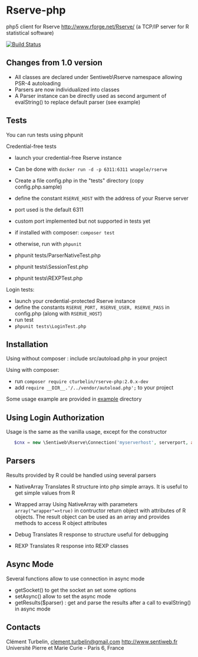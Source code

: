 Rserve-php
==========

php5 client for Rserve http://www.rforge.net/Rserve/ (a TCP/IP server for R statistical software)

[![Build Status](https://travis-ci.org/shadiakiki1986/rserve-php.svg?branch=2.0-improvements)](https://travis-ci.org/shadiakiki1986/rserve-php)

Changes from 1.0 version
---
- All classes are declared under Sentiweb\Rserve namespace allowing PSR-4 autoloading
- Parsers are now individualized into classes
- A Parser instance can be directly used as second argument of evalString() to replace default parser (see example)

Tests
-----

You can run tests using phpunit


Credential-free tests
* launch your credential-free Rserve instance
 * Can be done with `docker run -d -p 6311:6311 wnagele/rserve`

* Create a file config.php in the "tests" directory (copy config.php.sample)
* define the constant `RSERVE_HOST` with the address of your Rserve server
 * port used is the default 6311
 * custom port implemented but not supported in tests yet
* if installed with composer: `composer test`
* otherwise, run with `phpunit` 
 * phpunit tests/ParserNativeTest.php
 * phpunit tests\SessionTest.php
 * phpunit tests\REXPTest.php


Login tests:
* launch your credential-protected Rserve instance
* define the constants `RSERVE_PORT, RSERVE_USER, RSERVE_PASS` in config.php (along with `RSERVE_HOST`)
* run test
 * `phpunit tests\LoginTest.php`


Installation
---------

Using without composer :
 include src/autoload.php in your project

Using with composer:
* run `composer require cturbelin/rserve-php:2.0.x-dev`
* add `require __DIR__.'/../vendor/autoload.php';` to your project

Some usage example are provided in [example](example) directory

Using Login Authorization
-------------------------
Usage is the same as the vanilla usage, except for the constructor
```php
   $cnx = new \Sentiweb\Rserve\Connection('myserverhost', serverport, array('username'=>username,'password'=>password))
```

Parsers
-----

Results provided by R could be handled using several parsers

 - NativeArray
 	Translates R structure into php simple arrays. It is useful to get simple values from R
 	
 - Wrapped array
   Using NativeArray with parameters `array("wrapper"=>true)` in contructor return object
   with attributes of R objects.
   The result object can be used as an array and provides methods to access R object attributes
   
 - Debug
   Translates R response to structure useful for debugging 	

 - REXP
   Translates R response into REXP classes


Async Mode
-----------

Several functions allow to use connection in async mode

* getSocket() to get the socket an set some options
* setAsync() allow to set the async mode
* getResults($parser) : get and parse the results after a call to evalString() in async mode


Contacts
--------
Clément Turbelin, clement.turbelin@gmail.com
http://www.sentiweb.fr
Université Pierre et Marie Curie - Paris 6, France
